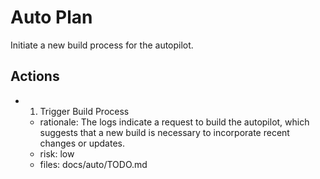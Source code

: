 # Auto Plan

Initiate a new build process for the autopilot.

## Actions
- 1. Trigger Build Process
  - rationale: The logs indicate a request to build the autopilot, which suggests that a new build is necessary to incorporate recent changes or updates.
  - risk: low
  - files: docs/auto/TODO.md